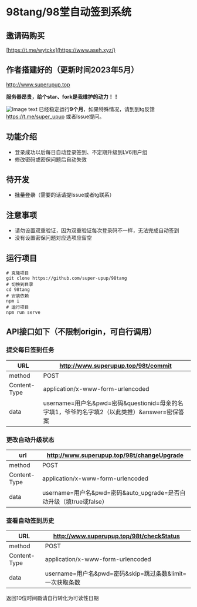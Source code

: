 # 98tang/98堂自动签到系统

## 邀请码购买
[https://t.me/wytckx](https://www.aseh.xyz/)

## 作者搭建好的（更新时间2023年5月）
http://www.superupup.top

**服务器昂贵，给个star、fork是我维护的动力！！**

![Image text](https://raw.githubusercontent.com/super-upup/98tang/master/readme/login-history.png)
已经稳定运行**9个月**，如果特殊情况，请到到tg反馈 https://t.me/super_upup 或者Issue提问。

## 功能介绍

- 登录成功以后每日自动登录签到、不定期升级到LV6用户组
- 修改密码或密保问题后自动失效

## 待开发
- ~~批量登录~~（需要的话请提Issue或者tg联系）

## 注意事项

- 请勿设置双重验证，因为双重验证每次登录码不一样，无法完成自动签到
- 没有设置密保问题对应选项应留空

## 运行项目
```shell
# 克隆项目
git clone https://github.com/super-upup/98tang
# 切换到目录
cd 98tang
# 安装依赖
npm i
# 运行项目
npm run serve
```

## API接口如下（不限制origin，可自行调用）

### 提交每日签到任务

| URL          | http://www.superupup.top/98t/commit                                |
| ------------ | ------------------------------------------------------------ |
| method       | POST                                                         |
| Content-Type | application/x-www-form-urlencoded                            |
| data         | username=用户名&pwd=密码&questionid=母亲的名字填1，爷爷的名字填2（以此类推）&answer=密保答案 |

### 更改自动升级状态

| url          | http://www.superupup.top/98t/changeUpgrade                   |
| ------------ | ------------------------------------------------------------ |
| method       | POST                                                         |
| Content-Type | application/x-www-form-urlencoded                            |
| data         | username=用户名&pwd=密码&auto_upgrade=是否自动升级（填true或false） |

### 查看自动签到历史

| URL          | http://www.superupup.top/98t/checkStatus                          |
| ------------ | ----------------------------------------------------------- |
| method       | POST                                                        |
| Content-Type | application/x-www-form-urlencoded                           |
| data         | username=用户名&pwd=密码&skip=跳过条数&limit=一次获取条数 |

返回10位时间戳请自行转化为可读性日期


